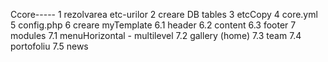 Ccore-----
1 rezolvarea etc-urilor
2 creare DB tables
3 etcCopy
4 core.yml
5 config.php
6 creare myTemplate
    6.1 header
    6.2 content
    6.3 footer
7 modules
    7.1 menuHorizontal - multilevel
    7.2 gallery (home)
    7.3 team
    7.4 portofoliu
    7.5 news